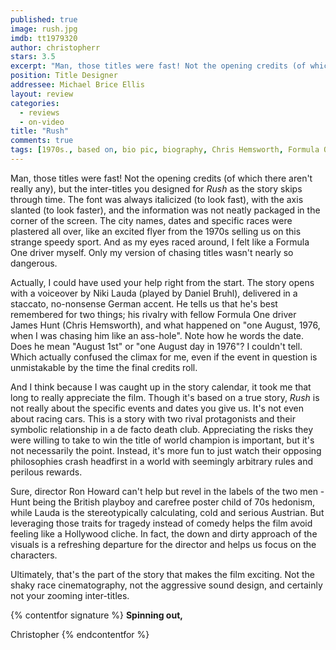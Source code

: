 ```yaml
---
published: true
image: rush.jpg
imdb: tt1979320
author: christopherr 
stars: 3.5
excerpt: "Man, those titles were fast! Not the opening credits (of which there aren’t really any), but the inter-titles you designed for Rush as the story skips through time."
position: Title Designer
addressee: Michael Brice Ellis
layout: review
categories: 
  - reviews
  - on-video
title: "Rush"
comments: true
tags: [1970s., based on, bio pic, biography, Chris Hemsworth, Formula One, inspired by, Letters, racing, Ron Howard, Rush, true story]
---
```

Man, those titles were fast! Not the opening credits (of which there aren't really any), but the inter-titles you designed for _Rush_ as the story skips through time. The font was always italicized (to look fast), with the axis slanted (to look faster), and the information was not neatly packaged in the corner of the screen.  The city names, dates and specific races were plastered all over, like an excited flyer from the 1970s selling us on this strange speedy sport. And as my eyes raced around, I felt like a Formula One driver myself. Only my version of chasing titles wasn't nearly so dangerous.

Actually, I could have used your help right from the start. The story opens with a voiceover by Niki Lauda (played by Daniel Bruhl), delivered in a staccato, no-nonsense German accent. He tells us that he's best remembered for two things; his rivalry with fellow Formula One driver James Hunt (Chris Hemsworth), and what happened on "one August, 1976, when I was chasing him like an ass-hole".  Note how he words the date. Does he mean "August 1st" or "one August day in 1976"? I couldn't tell. Which actually confused the climax for me, even if the event in question is unmistakable by the time the final credits roll.

And I think because I was caught up in the story calendar, it took me that long to really appreciate the film. Though it's based on a true story, _Rush_ is not really about the specific events and dates you give us. It's not even about racing cars. This is a story with two rival protagonists and their symbolic relationship in a de facto death club. Appreciating the risks they were willing to take to win the title of world champion is important, but it's not necessarily the point. Instead, it's more fun to just watch their opposing philosophies crash headfirst in a world with seemingly arbitrary rules and perilous rewards.

Sure, director Ron Howard can't help but revel in the labels of the two men - Hunt being the British playboy and carefree poster child of 70s hedonism, while Lauda is the stereotypically calculating, cold and serious Austrian. But leveraging those traits for tragedy instead of comedy helps the film avoid feeling like a Hollywood cliche. In fact, the down and dirty approach of the visuals is a refreshing departure for the director and helps us focus on the characters.

Ultimately, that's the part of the story that makes the film exciting. Not the shaky race cinematography, not the aggressive sound design, and certainly not your zooming inter-titles.

{% contentfor signature %}
**Spinning out,**

Christopher
{% endcontentfor %}